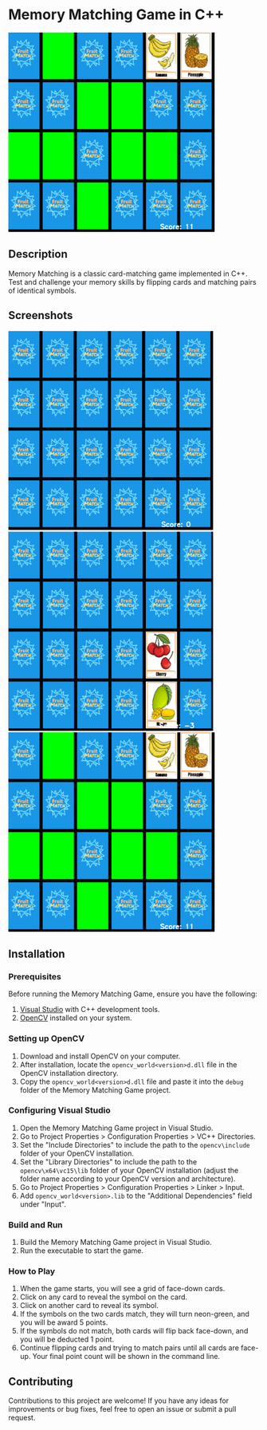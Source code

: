 # Memory Matching Game in C++

<img src="MemoryMatching/fruit-match-demo3.png" height="400">

## Description

Memory Matching is a classic card-matching game implemented in C++. Test and challenge your memory skills by flipping cards and matching pairs of identical symbols.

## Screenshots

<img src="MemoryMatching/fruit-match-demo1.png" height="400">
<img src="MemoryMatching/fruit-match-demo2.png" height="400">
<img src="MemoryMatching/fruit-match-demo3.png" height="400">

## Installation

### Prerequisites

Before running the Memory Matching Game, ensure you have the following:

1. [Visual Studio](https://visualstudio.microsoft.com/) with C++ development tools.
2. [OpenCV](https://opencv.org/) installed on your system.

### Setting up OpenCV

1. Download and install OpenCV on your computer.
2. After installation, locate the `opencv_world<version>d.dll` file in the OpenCV installation directory.
3. Copy the `opencv_world<version>d.dll` file and paste it into the `debug` folder of the Memory Matching Game project.

### Configuring Visual Studio

1. Open the Memory Matching Game project in Visual Studio.
2. Go to Project Properties > Configuration Properties > VC++ Directories.
3. Set the "Include Directories" to include the path to the `opencv\include` folder of your OpenCV installation.
4. Set the "Library Directories" to include the path to the `opencv\x64\vc15\lib` folder of your OpenCV installation (adjust the folder name according to your OpenCV version and architecture).
5. Go to Project Properties > Configuration Properties > Linker > Input.
6. Add `opencv_world<version>.lib` to the "Additional Dependencies" field under "Input".

### Build and Run

1. Build the Memory Matching Game project in Visual Studio.
2. Run the executable to start the game.

### How to Play

1. When the game starts, you will see a grid of face-down cards.
2. Click on any card to reveal the symbol on the card.
3. Click on another card to reveal its symbol.
4. If the symbols on the two cards match, they will turn neon-green, and you will be award 5 points.
5. If the symbols do not match, both cards will flip back face-down, and you will be deducted 1 point.
6. Continue flipping cards and trying to match pairs until all cards are face-up. Your final point count will be shown in the command line.

## Contributing

Contributions to this project are welcome! If you have any ideas for improvements or bug fixes, feel free to open an issue or submit a pull request.
